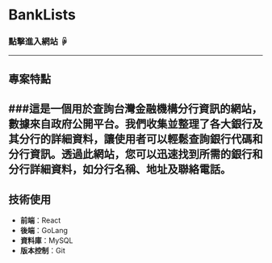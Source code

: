 # BankLists
### 點擊進入網站 ☟

---

## 專案特點
###這是一個用於查詢台灣金融機構分行資訊的網站，數據來自政府公開平台。我們收集並整理了各大銀行及其分行的詳細資料，讓使用者可以輕鬆查詢銀行代碼和分行資訊。透過此網站，您可以迅速找到所需的銀行和分行詳細資料，如分行名稱、地址及聯絡電話。
---
## 技術使用

- **前端**：React
- **後端**：GoLang
- **資料庫**：MySQL
- **版本控制**：Git

